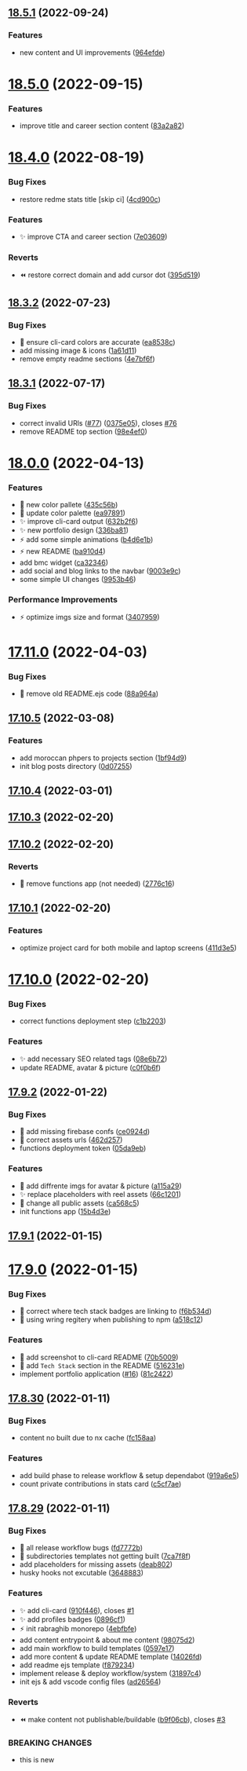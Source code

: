 ## [18.5.1](https://github.com/rabraghib/rabraghib/compare/v18.5.0...v18.5.1) (2022-09-24)

### Features

- new content and UI improvements ([964efde](https://github.com/rabraghib/rabraghib/commit/964efde2bc1f82dc09c42fc12ce6e50ff81beca6))

# [18.5.0](https://github.com/rabraghib/rabraghib/compare/v18.4.0...v18.5.0) (2022-09-15)

### Features

- improve title and career section content ([83a2a82](https://github.com/rabraghib/rabraghib/commit/83a2a828327d1492cdbda46c637198552fc23db5))

# [18.4.0](https://github.com/rabraghib/rabraghib/compare/v18.3.2...v18.4.0) (2022-08-19)

### Bug Fixes

- restore redme stats title [skip ci] ([4cd900c](https://github.com/rabraghib/rabraghib/commit/4cd900c1722995d4ac73b7ae3d6be3e00d8c42a3))

### Features

- :sparkles: improve CTA and career section ([7e03609](https://github.com/rabraghib/rabraghib/commit/7e03609787f7e603d1afe65671d425c451df67dd))

### Reverts

- :rewind: restore correct domain and add cursor dot ([395d519](https://github.com/rabraghib/rabraghib/commit/395d519e9b4d4ec91c1f1acfca989cc70fdb0605))

## [18.3.2](https://github.com/rabraghib/rabraghib/compare/v18.3.1...v18.3.2) (2022-07-23)

### Bug Fixes

- :bug: ensure cli-card colors are accurate ([ea8538c](https://github.com/rabraghib/rabraghib/commit/ea8538cee1bfaf25a98dec8efef651faaf6cde38))
- add missing image & icons ([1a61d11](https://github.com/rabraghib/rabraghib/commit/1a61d118e6dfaecf9b4ec22d174ea7cfe27c8f37))
- remove empty readme sections ([4e7bf6f](https://github.com/rabraghib/rabraghib/commit/4e7bf6f060b93a45e6d034a77efae54cbc3a585a))

## [18.3.1](https://github.com/rabraghib/rabraghib/compare/v18.0.0...v18.3.1) (2022-07-17)

### Bug Fixes

- correct invalid URls ([#77](https://github.com/rabraghib/rabraghib/issues/77)) ([0375e05](https://github.com/rabraghib/rabraghib/commit/0375e05906f394755ec1c90c7525bd05d172aadc)), closes [#76](https://github.com/rabraghib/rabraghib/issues/76)
- remove README top section ([98e4ef0](https://github.com/rabraghib/rabraghib/commit/98e4ef0e325779b99e2f1923d64d95ce136dbc99))

# [18.0.0](https://github.com/rabraghib/rabraghib/compare/v17.11.0...v18.0.0) (2022-04-13)

### Features

- :art: new color pallete ([435c56b](https://github.com/rabraghib/rabraghib/commit/435c56b0f4aa038dd2d0ae78e4493d628a6fcd4b))
- :art: update color palette ([ea97891](https://github.com/rabraghib/rabraghib/commit/ea9789121d81fd96f66f2014cbf8fb242b88ecf3))
- :sparkles: improve cli-card output ([632b2f6](https://github.com/rabraghib/rabraghib/commit/632b2f60cc298d9ffd0bda95a4ad3bc2d06d22ed))
- :sparkles: new portfolio design ([336ba81](https://github.com/rabraghib/rabraghib/commit/336ba81e7041fa4ec13ba21c185fdbf880679af4))
- :zap: add some simple animations ([b4d6e1b](https://github.com/rabraghib/rabraghib/commit/b4d6e1b00c5cca696df32770aae3acdcded160be))
- :zap: new README ([ba910d4](https://github.com/rabraghib/rabraghib/commit/ba910d487a1696823b883037f2da5fa66a2a6d37))
- add bmc widget ([ca32346](https://github.com/rabraghib/rabraghib/commit/ca3234639552ace6593634215b875d948a2e3c9e))
- add social and blog links to the navbar ([9003e9c](https://github.com/rabraghib/rabraghib/commit/9003e9caea448abf96a1eca31791c8b1d4c47704))
- some simple UI changes ([9953b46](https://github.com/rabraghib/rabraghib/commit/9953b46674182870fdf5ea0b4a6e94b7a7aa0a45))

### Performance Improvements

- :zap: optimize imgs size and format ([3407959](https://github.com/rabraghib/rabraghib/commit/3407959e6c60a2c81f1a2ff3780cd2a277b46daf))

# [17.11.0](https://github.com/rabraghib/rabraghib/compare/v17.10.5...v17.11.0) (2022-04-03)

### Bug Fixes

- :bug: remove old README.ejs code ([88a964a](https://github.com/rabraghib/rabraghib/commit/88a964a3c0ff7fe077345ca29a7e5dcad729f956))

## [17.10.5](https://github.com/rabraghib/rabraghib/compare/v17.10.4...v17.10.5) (2022-03-08)

### Features

- add moroccan phpers to projects section ([1bf94d9](https://github.com/rabraghib/rabraghib/commit/1bf94d946531c9b72da8a80e0b2f24a720e4ae59))
- init blog posts directory ([0d07255](https://github.com/rabraghib/rabraghib/commit/0d07255a59e3291ddb0c880dcdb7e2f3fa42f178))

## [17.10.4](https://github.com/rabraghib/rabraghib/compare/v17.10.3...v17.10.4) (2022-03-01)

## [17.10.3](https://github.com/rabraghib/rabraghib/compare/v17.10.2...v17.10.3) (2022-02-20)

## [17.10.2](https://github.com/rabraghib/rabraghib/compare/v17.10.1...v17.10.2) (2022-02-20)

### Reverts

- :triangular_flag_on_post: remove functions app (not needed) ([2776c16](https://github.com/rabraghib/rabraghib/commit/2776c161035078725f9b7c1360309fb81cb0dcda))

## [17.10.1](https://github.com/rabraghib/rabraghib/compare/v17.10.0...v17.10.1) (2022-02-20)

### Features

- optimize project card for both mobile and laptop screens ([411d3e5](https://github.com/rabraghib/rabraghib/commit/411d3e5bd6d288fe1d8f258fdcd83a708f57adc5))

# [17.10.0](https://github.com/rabraghib/rabraghib/compare/v17.9.2...v17.10.0) (2022-02-20)

### Bug Fixes

- correct functions deployment step ([c1b2203](https://github.com/rabraghib/rabraghib/commit/c1b2203237dddf62e46b0d06e7bed9f1438a5fb4))

### Features

- :sparkles: add necessary SEO related tags ([08e6b72](https://github.com/rabraghib/rabraghib/commit/08e6b72c94b49e32c32266588789e8c6886722c6))
- update README, avatar & picture ([c0f0b6f](https://github.com/rabraghib/rabraghib/commit/c0f0b6f36d2851e703503b65df17ce62d46f7791))

## [17.9.2](https://github.com/rabraghib/rabraghib/compare/v17.9.1...v17.9.2) (2022-01-22)

### Bug Fixes

- :bug: add missing firebase confs ([ce0924d](https://github.com/rabraghib/rabraghib/commit/ce0924db4d05f96ed5f83bd74b3e2f34a4a11d20))
- :bug: correct assets urls ([462d257](https://github.com/rabraghib/rabraghib/commit/462d257c65f8e2443be753eeb6d1e2c899c152e2))
- functions deployment token ([05da9eb](https://github.com/rabraghib/rabraghib/commit/05da9eb4129c262f9dbbe7faa0fd2433f4d7e935))

### Features

- :art: add diffrente imgs for avatar & picture ([a115a29](https://github.com/rabraghib/rabraghib/commit/a115a2977c5b4504cd973c84c30b9c2a636e4688))
- :sparkles: replace placeholders with reel assets ([66c1201](https://github.com/rabraghib/rabraghib/commit/66c120108a4f33ca09bf92616cb5d1495d2ad05f))
- :tada: change all public assets ([ca568c5](https://github.com/rabraghib/rabraghib/commit/ca568c574844d1e37a6f861d27053ef1b53744a1))
- init functions app ([15b4d3e](https://github.com/rabraghib/rabraghib/commit/15b4d3e0d98bbe2768253c6e851564376a1aaaf8))

## [17.9.1](https://github.com/rabraghib/rabraghib/compare/v17.9.0...v17.9.1) (2022-01-15)

# [17.9.0](https://github.com/rabraghib/rabraghib/compare/v17.8.30...v17.9.0) (2022-01-15)

### Bug Fixes

- :bug: correct where tech stack badges are linking to ([f6b534d](https://github.com/rabraghib/rabraghib/commit/f6b534dbbaaf659ab703fff144e1a98c719e67b4))
- :bug: using wring regitery when publishing to npm ([a518c12](https://github.com/rabraghib/rabraghib/commit/a518c121baaa0755f960f0d3ad9c91127be08bf9))

### Features

- :art: add screenshot to cli-card README ([70b5009](https://github.com/rabraghib/rabraghib/commit/70b50094976ff20d77255de97927f9c9575e587d))
- :rocket: add `Tech Stack` section in the README ([516231e](https://github.com/rabraghib/rabraghib/commit/516231ed8ebb9cb2da0324bdba0d4b9d5df41fad))
- implement portfolio application ([#16](https://github.com/rabraghib/rabraghib/issues/16)) ([81c2422](https://github.com/rabraghib/rabraghib/commit/81c2422cd7430a9d459ac73706d7ceae28e722f9))

## [17.8.30](https://github.com/rabraghib/rabraghib/compare/v17.8.29...v17.8.30) (2022-01-11)

### Bug Fixes

- content no built due to nx cache ([fc158aa](https://github.com/rabraghib/rabraghib/commit/fc158aaf978b324e84c375f3638ce3e6717c3913))

### Features

- add build phase to release workflow & setup dependabot ([919a6e5](https://github.com/rabraghib/rabraghib/commit/919a6e582a7fd6ef6330ee3e7307d399d98e703b))
- count private contributions in stats card ([c5cf7ae](https://github.com/rabraghib/rabraghib/commit/c5cf7ae2db4f8a41627916d96b184b70f86d1a45))

## [17.8.29](https://github.com/rabraghib/rabraghib/compare/4ebfbfe318938677cb227745b4955007bf294d4f...v17.8.29) (2022-01-11)

### Bug Fixes

- :bug: all release workflow bugs ([fd7772b](https://github.com/rabraghib/rabraghib/commit/fd7772b7485c9cb9ddc4a778d84e15bc1fbf744e))
- :bug: subdirectories templates not getting built ([7ca7f8f](https://github.com/rabraghib/rabraghib/commit/7ca7f8f2dc4c17eb9731755c6c1451bb3d8031a0))
- add placeholders for missing assets ([deab802](https://github.com/rabraghib/rabraghib/commit/deab802f8a692d529a8b49b489b20f6637810ef3))
- husky hooks not excutable ([3648883](https://github.com/rabraghib/rabraghib/commit/36488834235f75feb2342e9dd52f80a295a8c0b9))

### Features

- :sparkles: add cli-card ([910f446](https://github.com/rabraghib/rabraghib/commit/910f4462f3f5cda7fcad9381f5af69a06d87651e)), closes [#1](https://github.com/rabraghib/rabraghib/issues/1)
- :sparkles: add profiles badges ([0896cf1](https://github.com/rabraghib/rabraghib/commit/0896cf1754a98da465946195b3be35b32ac52307))
- :zap: init rabraghib monorepo ([4ebfbfe](https://github.com/rabraghib/rabraghib/commit/4ebfbfe318938677cb227745b4955007bf294d4f))
- add content entrypoint & about me content ([98075d2](https://github.com/rabraghib/rabraghib/commit/98075d2c3f91d9b571fd3dbd768fcfec59721f46))
- add main workflow to build templates ([0597e17](https://github.com/rabraghib/rabraghib/commit/0597e173b7db0dd34e306f2a48db24e81753b3d6))
- add more content & update README template ([14026fd](https://github.com/rabraghib/rabraghib/commit/14026fd501067bf415405d8a560a6de0a2ba2b14))
- add readme ejs template ([f879234](https://github.com/rabraghib/rabraghib/commit/f879234c810a7128df443a98076583d79ded5790))
- implement release & deploy workflow/system ([31897c4](https://github.com/rabraghib/rabraghib/commit/31897c45e4348a98fcc1bf5fa62bb5b256a3f08a))
- init ejs & add vscode config files ([ad26564](https://github.com/rabraghib/rabraghib/commit/ad265649374dc648a24da0b11a7b2e0bcf185ee8))

### Reverts

- :rewind: make content not publishable/buildable ([b9f06cb](https://github.com/rabraghib/rabraghib/commit/b9f06cba0b807f0cb23ce50498a51cd5261f1cf4)), closes [#3](https://github.com/rabraghib/rabraghib/issues/3)

### BREAKING CHANGES

- this is new
